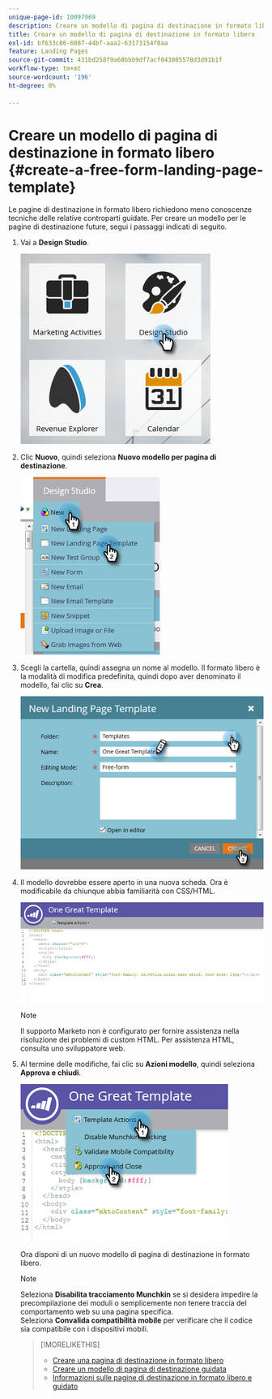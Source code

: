 ```yaml
---
unique-page-id: 10097969
description: Creare un modello di pagina di destinazione in formato libero - Documenti Marketo - Documentazione del prodotto
title: Creare un modello di pagina di destinazione in formato libero
exl-id: bf633c86-6087-44bf-aaa2-63173154f0aa
feature: Landing Pages
source-git-commit: 431bd258f9a68bbb9df7acf043085578d3d91b1f
workflow-type: tm+mt
source-wordcount: '196'
ht-degree: 0%

---
```


# Creare un modello di pagina di destinazione in formato libero {#create-a-free-form-landing-page-template}

Le pagine di destinazione in formato libero richiedono meno conoscenze tecniche delle relative controparti guidate. Per creare un modello per le pagine di destinazione future, segui i passaggi indicati di seguito.

1. Vai a **Design Studio**.

   ![](assets/one.png)

1. Clic **Nuovo**, quindi seleziona **Nuovo modello per pagina di destinazione**.

   ![](assets/two.png)

1. Scegli la cartella, quindi assegna un nome al modello. Il formato libero è la modalità di modifica predefinita, quindi dopo aver denominato il modello, fai clic su **Crea**.

   ![](assets/three.png)

1. Il modello dovrebbe essere aperto in una nuova scheda. Ora è modificabile da chiunque abbia familiarità con CSS/HTML.

   ![](assets/four.png)

   >[!NOTE]
   >
   >Il supporto Marketo non è configurato per fornire assistenza nella risoluzione dei problemi di custom HTML. Per assistenza HTML, consulta uno sviluppatore web.

1. Al termine delle modifiche, fai clic su **Azioni modello**, quindi seleziona **Approva e chiudi**.

   ![](assets/five.png)

   Ora disponi di un nuovo modello di pagina di destinazione in formato libero.

   >[!NOTE]
   >
   >Seleziona **Disabilita tracciamento Munchkin** se si desidera impedire la precompilazione dei moduli o semplicemente non tenere traccia del comportamento web su una pagina specifica.\
   >Seleziona **Convalida compatibilità mobile** per verificare che il codice sia compatibile con i dispositivi mobili.

   >[!MORELIKETHIS]
   >
   >* [Creare una pagina di destinazione in formato libero](/help/marketo/product-docs/demand-generation/landing-pages/free-form-landing-pages/create-a-free-form-landing-page.md)
   >* [Creare un modello di pagina di destinazione guidata](/help/marketo/product-docs/demand-generation/landing-pages/landing-page-templates/create-a-guided-landing-page-template.md)
   >* [Informazioni sulle pagine di destinazione in formato libero e guidato](/help/marketo/product-docs/demand-generation/landing-pages/understanding-landing-pages/understanding-free-form-vs-guided-landing-pages.md)
